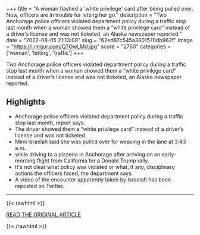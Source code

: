 +++
title = "A woman flashed a 'white privilege' card after being pulled over. Now, officers are in trouble for letting her go."
description = "Two Anchorage police officers violated department policy during a traffic stop last month when a woman showed them a “white privilege card” instead of a driver’s license and was not ticketed, an Alaska newspaper reported."
date = "2022-08-05 21:13:09"
slug = "62ed87c545a3801570db962f"
image = "https://i.imgur.com/Q7OwLMd.jpg"
score = "2760"
categories = ['woman', 'letting', 'traffic']
+++

Two Anchorage police officers violated department policy during a traffic stop last month when a woman showed them a “white privilege card” instead of a driver’s license and was not ticketed, an Alaska newspaper reported.

## Highlights

- Anchorage police officers violated department policy during a traffic stop last month, report says.
- The driver showed them a “white privilege card” instead of a driver’s license and was not ticketed.
- Mimi Israelah said she was pulled over for weaving in the lane at 3:43 a.m.
- while driving to a pizzeria in Anchorage after arriving on an early-morning flight from California for a Donald Trump rally.
- It's not clear what policy was violated or what, if any, disciplinary actions the officers faced, the department says.
- A video of the encounter apparently taken by Israelah has been reposted on Twitter.

---

{{< rawhtml >}}
  <p class="article-category">
    <a target="_blank" href="https://www.nbcnews.com/news/us-news/woman-flashed-white-privilege-card-pulled-now-officers-are-trouble-let-rcna41700">READ THE ORIGINAL ARTICLE</a>
  </p>
{{< /rawhtml >}}
